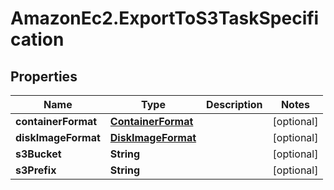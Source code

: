 # AmazonEc2.ExportToS3TaskSpecification

## Properties

Name | Type | Description | Notes
------------ | ------------- | ------------- | -------------
**containerFormat** | [**ContainerFormat**](ContainerFormat.md) |  | [optional] 
**diskImageFormat** | [**DiskImageFormat**](DiskImageFormat.md) |  | [optional] 
**s3Bucket** | **String** |  | [optional] 
**s3Prefix** | **String** |  | [optional] 



